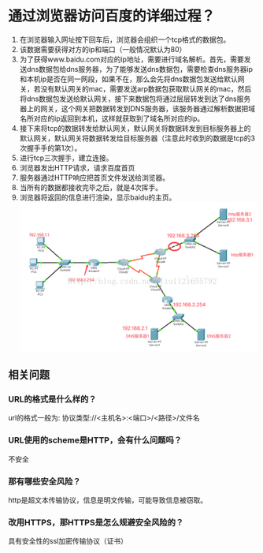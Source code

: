 # 通过浏览器访问百度的详细过程？
1. 在浏览器输入网址按下回车后，浏览器会组织一个tcp格式的数据包。
2. 该数据需要获得对方的ip和端口（一般情况默认为80）
3. 为了获得www.baidu.com对应的ip地址，需要进行域名解析。首先，需要发送dns数据包给dns服务器，为了能够发送dns数据包，需要检查dns服务器ip和本机ip是否在同一网段，如果不在，那么会先将dns数据包发送给默认网关，若没有默认网关的mac，需要发送arp数据包获取默认网关的mac，然后将dns数据包发送给默认网关，接下来数据包将通过层层转发到达了dns服务器上的网关，这个网关把数据转发到DNS服务器，该服务器通过解析数据把域名所对应的ip返回到本机，这样就获取到了域名所对应的ip。
4. 接下来将tcp的数据转发给默认网关，默认网关将数据转发到目标服务器上的默认网关，默认网关将数据转发给目标服务器（注意此时收到的数据是tcp的3次握⼿手的第1次）。
5. 进行tcp三次握手，建立连接。
6. 浏览器发出HTTP请求，请求百度首页
7. 服务器通过HTTP响应把首页文件发送给浏览器。
8. 当所有的数据都接收完毕之后，就是4次挥手。
9. 浏览器将返回的信息进行渲染，显示baidu的主页。
<img src="img/20170903171837493.png"><br>
## 相关问题
### URL的格式是什么样的？
url的格式一般为: 协议类型://<主机名>:<端口>/<路径>/文件名
### URL使用的scheme是HTTP，会有什么问题吗？
不安全
### 那有哪些安全风险？
http是超文本传输协议，信息是明文传输，可能导致信息被窃取。
### 改用HTTPS，那HTTPS是怎么规避安全风险的？
具有安全性的ssl加密传输协议（证书）

